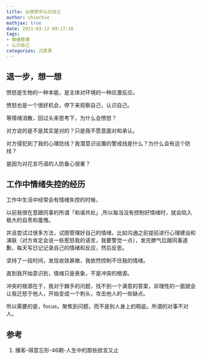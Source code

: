 ```yaml
---
title: 从愤怒中认识自己
author: chiechie
mathjax: true
date: 2021-03-12 09:17:16
tags:
- 情绪管理
- 认识自己
categories: 沉思录
---
```


## 退一步，想一想

愤怒是生物的一种本能，是主体对环境的一种应激反应。

愤怒也是一个很好机会，停下来观察自己，认识自己。

等情绪消散，回过头来思考下，为什么会愤怒？

对方说的是不是其实是对的？只是我不愿意面对和承认。

对方侵犯到了我的心理防线？我潜意识设置的警戒线是什么？为什么会有这个防线？

是因为对花言巧语的人防备心很重？


## 工作中情绪失控的经历

工作中生活中经常会有情绪失控的时候，

以前我很在意跟同事的所谓「和谐共处」,所以每当没有控制好情绪时，就会陷入极大的自责和羞愧。

并且尝试过很多方法，试图管理好自己的情绪，比如沟通之前提前进行心理建设和演联（对方肯定会说一些惹怒我的语言，我要警觉一点），发完脾气后跟同事道歉，每天写日记记录自己的情绪和反应，然后反思。

坚持了一段时间，发现收效甚微，我依然控制不住我的情绪。

直到我开始意识到，情绪只是表象，不是冲突的根源。

冲突的根源在于，我对于棘手的问题，找不到一个满意的答案，非理性的一面就会让我迁怒于他人，开始变成一个刺头，攻击他人的一些缺点。

所以需要的是，focus，聚焦到问题，而不是别人身上的暇疵。所谓的对事不对人。



## 参考
1. 播客-得意忘形-46期-人生中的那些欲言又止
